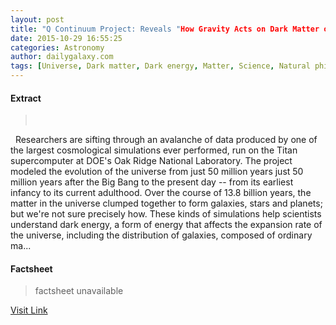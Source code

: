 ```yaml
---
layout: post
title: "Q Continuum Project: Reveals "How Gravity Acts on Dark Matter of the Universe""
date: 2015-10-29 16:55:25
categories: Astronomy
author: dailygalaxy.com
tags: [Universe, Dark matter, Dark energy, Matter, Science, Natural philosophy, Spacetime, Physical quantities, Nature, Natural sciences, Physical cosmology, Physical universe, Astronomy, Physics, Physical sciences, Outer space, Cosmology]
---
```



#### Extract
>       Researchers are sifting through an avalanche of data produced by one of the largest cosmological simulations ever performed, run on the Titan supercomputer at DOE's Oak Ridge National Laboratory. The project modeled the evolution of the universe from just 50 million years just 50 million years after the Big Bang to the present day -- from its earliest infancy to its current adulthood. Over the course of 13.8 billion years, the matter in the universe clumped together to form galaxies, stars and planets; but we're not sure precisely how. These kinds of simulations help scientists understand dark energy, a form of energy that affects the expansion rate of the universe, including the distribution of galaxies, composed of ordinary ma...

#### Factsheet
>factsheet unavailable

[Visit Link](http://www.dailygalaxy.com/my_weblog/2015/10/q-continuum-project-reveals-how-gravity-acts-on-dark-matter-of-the-universe.html)


